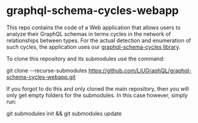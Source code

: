 # graphql-schema-cycles-webapp
This repo contains the code of a Web application that allows users to analyze their GraphQL schemas in terms cycles in the network of relationships between types. For the actual detection and enumeration of such cycles, the application uses our [graphql-schema-cycles
library](https://github.com/LiUGraphQL/graphql-schema-cycles).

To clone this repository and its submodules use the command:

  git clone --recurse-submodules https://github.com/LiUGraphQL/graphql-schema-cycles-webapp.git
  
If you forgot to do this and only cloned the main repository, then you will only get empty folders for the submodules. In this case however, simply run:

git submodules init && git submodules update
